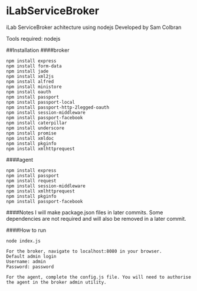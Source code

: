 iLabServiceBroker
=================

iLab ServiceBroker achitecture using nodejs
Developed by Sam Colbran

Tools required:
nodejs

##Installation
####broker
```
npm install express
npm install form-data
npm install jade
npm install xml2js
npm install alfred
npm install ministore
npm install oauth
npm install passport
npm install passport-local
npm install passport-http-2legged-oauth
npm install session-middleware
npm install passport-facebook
npm install caterpillar
npm install underscore
npm install promise
npm install xmldoc
npm install pkginfo
npm install xmlhttprequest
```

####agent
```
npm install express
npm install passport
npm install request
npm install session-middleware
npm install xmlhttprequest
npm install pkginfo
npm install passport-facebook
```

####Notes
I will make package.json files in later commits. Some dependencies are not required and will also be removed in a later commit.

####How to run
```
node index.js

For the broker, navigate to localhost:8080 in your browser.
Default admin login
Username: admin
Password: password

For the agent, complete the config.js file. You will need to authorise the agent in the broker admin utility.
```

